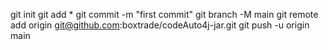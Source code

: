 
git init
git add *
git commit -m "first commit"
git branch -M main
git remote add origin git@github.com:boxtrade/codeAuto4j-jar.git
git push -u origin main